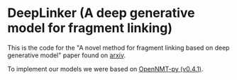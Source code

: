 # DeepLinker (A deep generative model for fragment linking)

This is the code for the "A novel method for fragment linking based on deep generative model" paper found on [arxiv](https://arxiv.org/).

To implement our models we were based on [OpenNMT-py (v0.4.1)](http://opennmt.net/OpenNMT-py/).


